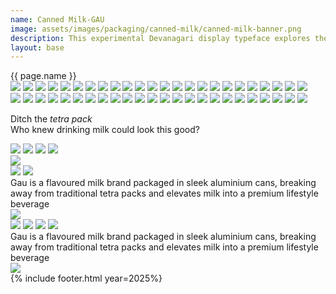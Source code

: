 ```yaml
---
name: Canned Milk-GAU 
image: assets/images/packaging/canned-milk/canned-milk-banner.png
description: This experimental Devanagari display typeface explores the dynamic interplay of gradients and colours, pushing the boundaries of traditional letterforms.
layout: base
---
```

<div class="lg:text-[96px] md:text-[96px] text-[50px] flex justify-center items-center min-h-[145px] italic mb-20">
    {{ page.name }}
</div>
<div class="flex bg-scroll-left w-[1900px] h-[250px]">
    <div class="flex gap-x-9"> 
        <img src="{{site.baseurl}}/assets/images/packaging/canned-milk/can-1.png">
        <img src="{{site.baseurl}}/assets/images/packaging/canned-milk/can-2.png">
        <img src="{{site.baseurl}}/assets/images/packaging/canned-milk/can-3.png">
        <img src="{{site.baseurl}}/assets/images/packaging/canned-milk/can-4.png">
        <img src="{{site.baseurl}}/assets/images/packaging/canned-milk/can-1.png">
        <img src="{{site.baseurl}}/assets/images/packaging/canned-milk/can-2.png">
        <img src="{{site.baseurl}}/assets/images/packaging/canned-milk/can-3.png">
        <img src="{{site.baseurl}}/assets/images/packaging/canned-milk/can-4.png">
        <img src="{{site.baseurl}}/assets/images/packaging/canned-milk/can-1.png">
        <img src="{{site.baseurl}}/assets/images/packaging/canned-milk/can-2.png">
        <img src="{{site.baseurl}}/assets/images/packaging/canned-milk/can-3.png">
        <img src="{{site.baseurl}}/assets/images/packaging/canned-milk/can-4.png">
        <img src="{{site.baseurl}}/assets/images/packaging/canned-milk/can-1.png">
        <img src="{{site.baseurl}}/assets/images/packaging/canned-milk/can-2.png">
        <img src="{{site.baseurl}}/assets/images/packaging/canned-milk/can-3.png">
        <img src="{{site.baseurl}}/assets/images/packaging/canned-milk/can-4.png">
        <img src="{{site.baseurl}}/assets/images/packaging/canned-milk/can-1.png">
        <img src="{{site.baseurl}}/assets/images/packaging/canned-milk/can-2.png">
        <img src="{{site.baseurl}}/assets/images/packaging/canned-milk/can-3.png">
        <img src="{{site.baseurl}}/assets/images/packaging/canned-milk/can-4.png">
        <img src="{{site.baseurl}}/assets/images/packaging/canned-milk/can-1.png">
        <img src="{{site.baseurl}}/assets/images/packaging/canned-milk/can-2.png">
        <img src="{{site.baseurl}}/assets/images/packaging/canned-milk/can-3.png">
        <img src="{{site.baseurl}}/assets/images/packaging/canned-milk/can-4.png">
    </div> 
    <div class="flex gap-x-9"> 
        <img src="{{site.baseurl}}/assets/images/packaging/canned-milk/can-1.png">
        <img src="{{site.baseurl}}/assets/images/packaging/canned-milk/can-2.png">
        <img src="{{site.baseurl}}/assets/images/packaging/canned-milk/can-3.png">
        <img src="{{site.baseurl}}/assets/images/packaging/canned-milk/can-4.png">
        <img src="{{site.baseurl}}/assets/images/packaging/canned-milk/can-1.png">
        <img src="{{site.baseurl}}/assets/images/packaging/canned-milk/can-2.png">
        <img src="{{site.baseurl}}/assets/images/packaging/canned-milk/can-3.png">
        <img src="{{site.baseurl}}/assets/images/packaging/canned-milk/can-4.png">
        <img src="{{site.baseurl}}/assets/images/packaging/canned-milk/can-1.png">
        <img src="{{site.baseurl}}/assets/images/packaging/canned-milk/can-2.png">
        <img src="{{site.baseurl}}/assets/images/packaging/canned-milk/can-3.png">
        <img src="{{site.baseurl}}/assets/images/packaging/canned-milk/can-4.png">
        <img src="{{site.baseurl}}/assets/images/packaging/canned-milk/can-1.png">
        <img src="{{site.baseurl}}/assets/images/packaging/canned-milk/can-2.png">
        <img src="{{site.baseurl}}/assets/images/packaging/canned-milk/can-3.png">
        <img src="{{site.baseurl}}/assets/images/packaging/canned-milk/can-4.png">
        <img src="{{site.baseurl}}/assets/images/packaging/canned-milk/can-1.png">
        <img src="{{site.baseurl}}/assets/images/packaging/canned-milk/can-2.png">
        <img src="{{site.baseurl}}/assets/images/packaging/canned-milk/can-3.png">
        <img src="{{site.baseurl}}/assets/images/packaging/canned-milk/can-4.png">
        <img src="{{site.baseurl}}/assets/images/packaging/canned-milk/can-1.png">
        <img src="{{site.baseurl}}/assets/images/packaging/canned-milk/can-2.png">
        <img src="{{site.baseurl}}/assets/images/packaging/canned-milk/can-3.png">
        <img src="{{site.baseurl}}/assets/images/packaging/canned-milk/can-4.png">
    </div> 
</div> 
<div class="md:text-[36px] text-[22px] h-[200px] flex justify-center items-center md:leading-10 leading-6 text-center my-20">
    <p>
        Ditch the <i>tetra pack</i><br>
        Who knew drinking milk could look this good?
    </p>
</div>
<div class="w-full h-fit lg:px-20 px-5 space-y-15 font-[Instrument_Serif] text-white overflow-hidden mb-20">
    <div class="grid md:grid-cols-2 grid-cols-1 gap-12.5">
        <img src="{{site.baseurl}}/assets/images/packaging/canned-milk/milk-og.png">
        <img src="{{site.baseurl}}/assets/images/packaging/canned-milk/milk-cocoa.png">
        <img src="{{site.baseurl}}/assets/images/packaging/canned-milk/milk-mint.png">
        <img src="{{site.baseurl}}/assets/images/packaging/canned-milk/milk-vanilla.png">
    </div>
    <img src="{{site.baseurl}}/assets/images/packaging/canned-milk/milk-box.png">
    <div class="overflow-hidden relative">
        <img class="relative object-center opacity-0" src="{{site.baseurl}}/assets/images/packaging/canned-milk/milk-box.png">
        <img class="absolute object-center scale-170 top-0 left-0" src="{{site.baseurl}}/assets/images/packaging/canned-milk/milk-box.png">
    </div> 
    <div class="md:text-[36px] text-[22px] max-w-[1000px] mx-auto flex justify-center items-center md:leading-10 leading-6 text-center my-25">
        Gau is a flavoured milk brand packaged in sleek aluminium cans, breaking away from traditional tetra packs and elevates milk into a premium lifestyle beverage
    </div>
    <img src="{{site.baseurl}}/assets/images/packaging/canned-milk/holding-milk.png">
    <div class="grid md:grid-cols-4 grid-cols-2 sm:gap-17 gap-8">
        <img class="" src="{{site.baseurl}}/assets/images/packaging/canned-milk/can-1.png">
        <img class="" src="{{site.baseurl}}/assets/images/packaging/canned-milk/can-2.png">
        <img class="" src="{{site.baseurl}}/assets/images/packaging/canned-milk/can-3.png">
        <img class="" src="{{site.baseurl}}/assets/images/packaging/canned-milk/can-4.png">
    </div> 
    <div class="md:text-[36px] text-[22px] max-w-[1000px] mx-auto flex justify-center items-center md:leading-10 leading-6 text-center my-38">
        Gau is a flavoured milk brand packaged in sleek aluminium cans, breaking away from traditional tetra packs and elevates milk into a premium lifestyle beverage
    </div>
    <img class="" src="{{site.baseurl}}/assets/images/packaging/canned-milk/cans-cloth.png">
</div>
{% include footer.html year=2025%}